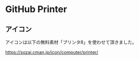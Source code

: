 # GitHub Printer

## アイコン

アイコンは以下の無料素材「プリンタ8」を使わせて頂きました。

https://sozai.cman.jp/icon/computer/printer/
